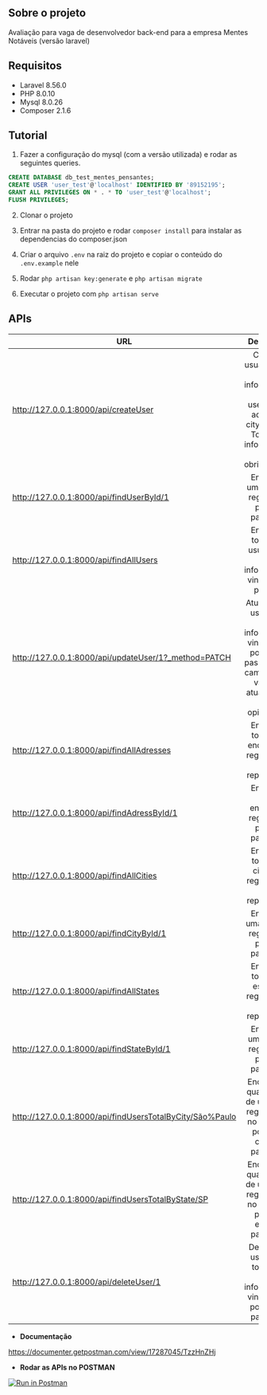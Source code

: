 ## Sobre o projeto

Avaliação para vaga de desenvolvedor back-end para a empresa Mentes Notáveis (versão laravel)
## Requisitos

- Laravel 8.56.0
- PHP 8.0.10
- Mysql 8.0.26
- Composer 2.1.6

## Tutorial 

1. Fazer a configuração do mysql (com a versão utilizada) e rodar as seguintes queries. 

```sql
CREATE DATABASE db_test_mentes_pensantes;
CREATE USER 'user_test'@'localhost' IDENTIFIED BY '89152195';
GRANT ALL PRIVILEGES ON * . * TO 'user_test'@'localhost';
FLUSH PRIVILEGES;
```

2. Clonar o projeto 

3. Entrar na pasta do projeto e rodar ```composer install``` para instalar as dependencias do composer.json

4. Criar o arquivo ```.env``` na raiz do projeto e copiar o conteúdo do ```.env.example``` nele 

5. Rodar ```php artisan key:generate``` e ```php artisan migrate``` 

6. Executar o projeto com ```php artisan serve```


## APIs


| URL                                                       | Descrição     |
| --------------------------------------------------------- |:-------------:|
| http://127.0.0.1:8000/api/createUser                      | Cria um usuário com as informações de username, address, city e state. Todas as informações são obrigatorias. |
| http://127.0.0.1:8000/api/findUserById/1                  | Encontra um usuário registrado pelo id passado.      |
| http://127.0.0.1:8000/api/findAllUsers                    | Encontra todos os usuários e suas informações vinculadas pelo id.     |
| http://127.0.0.1:8000/api/updateUser/1?_method=PATCH      | Atualiza um usuário e suas informações vinculadas por um id passado. Os campos que vão ser atualizados são opicionais. |
| http://127.0.0.1:8000/api/findAllAdresses                 | Encontra todos os endereços registrados sem repetições.      |
| http://127.0.0.1:8000/api/findAdressById/1                | Encontra um endereço registrada pelo id passado.      |
| http://127.0.0.1:8000/api/findAllCities                   | Encontra todos as cidades registradas sem repetições.   |
| http://127.0.0.1:8000/api/findCityById/1                  | Encontra uma cidade registrada pelo id passado.      |
| http://127.0.0.1:8000/api/findAllStates                   | Encontra todos os estados registrados sem repetições.        |
| http://127.0.0.1:8000/api/findStateById/1                 | Encontra um estado registrado pelo id passado. |
| http://127.0.0.1:8000/api/findUsersTotalByCity/São%Paulo  | Encontra a quantidade de usuários registrados no sistema por uma cidade passada.      |
| http://127.0.0.1:8000/api/findUsersTotalByState/SP        | Encontra a quantidade de usuários registrados no sistema por um estado passada.     |
| http://127.0.0.1:8000/api/deleteUser/1                    | Deleta um usuário e todas as suas informações vinculadas por um id passado. |


- **Documentação**

https://documenter.getpostman.com/view/17287045/TzzHnZHj


- **Rodar as APIs no POSTMAN**

[![Run in Postman](https://run.pstmn.io/button.svg)](https://god.gw.postman.com/run-collection/17287045-5b784848-81cd-406e-afef-8cfcee0b55d5?action=collection%2Ffork&collection-url=entityId%3D17287045-5b784848-81cd-406e-afef-8cfcee0b55d5%26entityType%3Dcollection%26workspaceId%3De6244f3c-404e-4cef-b374-f332dcbbfa9a)
